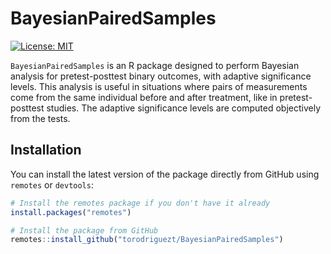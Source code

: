 # BayesianPairedSamples

[![License: MIT](https://img.shields.io/badge/License-MIT-yellow.svg)](https://opensource.org/licenses/MIT)

`BayesianPairedSamples` is an R package designed to perform Bayesian analysis for pretest-posttest binary outcomes, with adaptive significance levels. This analysis is useful in situations where pairs of measurements come from the same individual before and after treatment, like in pretest-posttest studies. The adaptive significance levels are computed objectively from the tests.

## Installation

You can install the latest version of the package directly from GitHub using `remotes` or `devtools`:

```r
# Install the remotes package if you don't have it already
install.packages("remotes")

# Install the package from GitHub
remotes::install_github("torodriguezt/BayesianPairedSamples")
